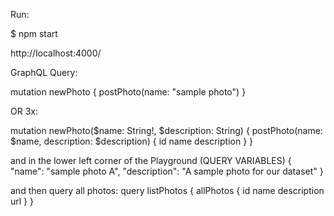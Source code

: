 Run:

$ npm start

http://localhost:4000/

GraphQL Query:

mutation newPhoto {
    postPhoto(name: "sample photo")
}

OR 3x:

mutation newPhoto($name: String!, $description: String) {
    postPhoto(name: $name, description: $description) {
        id
        name
        description
    }
}

and in the lower left corner of the Playground (QUERY VARIABLES)
{
    "name": "sample photo A",
    "description": "A sample photo for our dataset"
}

and then query all photos:
query listPhotos {
    allPhotos {
        id
        name
        description
        url
    }
}
